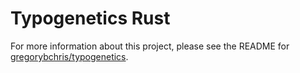 # Typogenetics Rust

For more information about this project, please see the README for [gregorybchris/typogenetics](https://github.com/gregorybchris/typogenetics).
